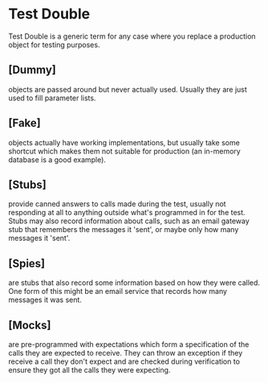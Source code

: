 # Test Double
Test Double is a generic term for any case where you replace a production object
for testing purposes.

## [Dummy]
objects are passed around but never actually used. Usually they are just used to
fill parameter lists.

## [Fake]
objects actually have working implementations, but usually take some shortcut
which makes them not suitable for production (an in-memory database is a good
example).

## [Stubs]
provide canned answers to calls made during the test, usually not responding at
all to anything outside what's programmed in for the test. Stubs may also record
information about calls, such as an email gateway stub that remembers the
messages it 'sent', or maybe only how many messages it 'sent'.

## [Spies]
are stubs that also record some information based on how they were called. One
form of this might be an email service that records how many messages it was
sent.

## [Mocks]
are pre-programmed with expectations which form a specification of the calls
they are expected to receive. They can throw an exception if they receive a call
they don't expect and are checked during verification to ensure they got all the
calls they were expecting.

